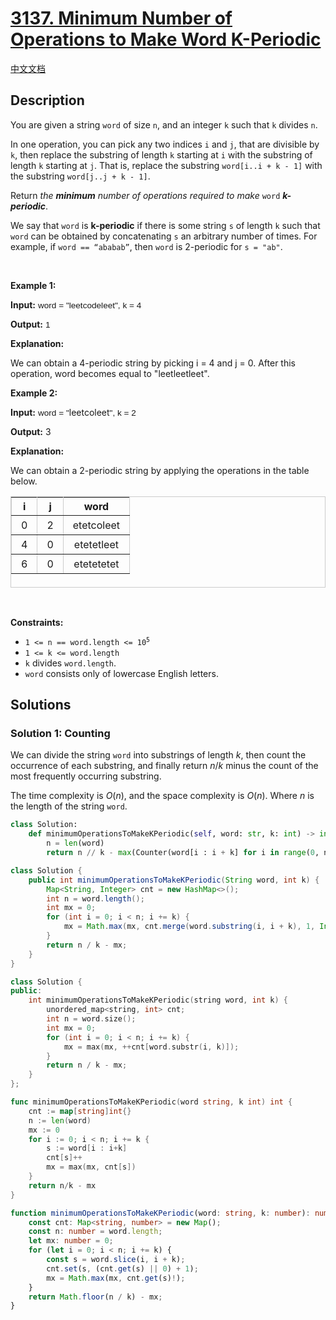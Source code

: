 # [3137. Minimum Number of Operations to Make Word K-Periodic](https://leetcode.com/problems/minimum-number-of-operations-to-make-word-k-periodic)

[中文文档](/solution/3100-3199/3137.Minimum%20Number%20of%20Operations%20to%20Make%20Word%20K-Periodic/README.md)

<!-- tags:Hash Table,String,Counting -->

<!-- difficulty:Medium -->

## Description

<p>You are given a string <code>word</code> of size <code>n</code>, and an integer <code>k</code> such that <code>k</code> divides <code>n</code>.</p>

<p>In one operation, you can pick any two indices <code>i</code> and <code>j</code>, that are divisible by <code>k</code>, then replace the <span data-keyword="substring">substring</span> of length <code>k</code> starting at <code>i</code> with the substring of length <code>k</code> starting at <code>j</code>. That is, replace the substring <code>word[i..i + k - 1]</code> with the substring <code>word[j..j + k - 1]</code>.<!-- notionvc: 49ac84f7-0724-452a-ab43-0c5e53f1db33 --></p>

<p>Return <em>the <strong>minimum</strong> number of operations required to make</em> <code>word</code> <em><strong>k-periodic</strong></em>.</p>

<p>We say that <code>word</code> is <strong>k-periodic</strong> if there is some string <code>s</code> of length <code>k</code> such that <code>word</code> can be obtained by concatenating <code>s</code> an arbitrary number of times. For example, if <code>word == &ldquo;ababab&rdquo;</code>, then <code>word</code> is 2-periodic for <code>s = &quot;ab&quot;</code>.</p>

<p>&nbsp;</p>
<p><strong class="example">Example 1:</strong></p>

<div class="example-block">
<p><strong>Input:</strong> <span class="example-io" style="
    font-family: Menlo,sans-serif;
    font-size: 0.85rem;
">word = &quot;leetcodeleet&quot;, k = 4</span></p>

<p><strong>Output:</strong> <span class="example-io" style="
font-family: Menlo,sans-serif;
font-size: 0.85rem;
">1</span></p>

<p><strong>Explanation:</strong></p>

<p>We can obtain a 4-periodic string by picking i = 4 and j = 0. After this operation, word becomes equal to &quot;leetleetleet&quot;.</p>
</div>

<p><strong class="example">Example 2:</strong></p>

<div class="example-block">
<p><strong>Input:</strong> <span class="example-io" style="
    font-family: Menlo,sans-serif;
    font-size: 0.85rem;
">word = &quot;</span>leetcoleet<span class="example-io" style="
    font-family: Menlo,sans-serif;
    font-size: 0.85rem;
">&quot;, k = 2</span></p>

<p><strong>Output:</strong> 3</p>

<p><strong>Explanation:</strong></p>

<p>We can obtain a 2-periodic string by applying the operations in the table below.</p>

<table border="1" bordercolor="#ccc" cellpadding="5" cellspacing="0" height="146" style="border-collapse:collapse; text-align: center; vertical-align: middle;">
	<tbody>
		<tr>
			<th>i</th>
			<th>j</th>
			<th>word</th>
		</tr>
		<tr>
			<td style="padding: 5px 15px;">0</td>
			<td style="padding: 5px 15px;">2</td>
			<td style="padding: 5px 15px;">etetcoleet</td>
		</tr>
		<tr>
			<td style="padding: 5px 15px;">4</td>
			<td style="padding: 5px 15px;">0</td>
			<td style="padding: 5px 15px;">etetetleet</td>
		</tr>
		<tr>
			<td style="padding: 5px 15px;">6</td>
			<td style="padding: 5px 15px;">0</td>
			<td style="padding: 5px 15px;">etetetetet</td>
		</tr>
	</tbody>
</table>
</div>

<div id="gtx-trans" style="position: absolute; left: 107px; top: 238.5px;">
<div class="gtx-trans-icon">&nbsp;</div>
</div>

<p>&nbsp;</p>
<p><strong>Constraints:</strong></p>

<ul>
	<li><code>1 &lt;= n == word.length &lt;= 10<sup>5</sup></code></li>
	<li><code>1 &lt;= k &lt;= word.length</code></li>
	<li><code>k</code> divides <code>word.length</code>.</li>
	<li><code>word</code> consists only of lowercase English letters.</li>
</ul>

## Solutions

### Solution 1: Counting

We can divide the string `word` into substrings of length $k$, then count the occurrence of each substring, and finally return $n/k$ minus the count of the most frequently occurring substring.

The time complexity is $O(n)$, and the space complexity is $O(n)$. Where $n$ is the length of the string `word`.

<!-- tabs:start -->

```python
class Solution:
    def minimumOperationsToMakeKPeriodic(self, word: str, k: int) -> int:
        n = len(word)
        return n // k - max(Counter(word[i : i + k] for i in range(0, n, k)).values())
```

```java
class Solution {
    public int minimumOperationsToMakeKPeriodic(String word, int k) {
        Map<String, Integer> cnt = new HashMap<>();
        int n = word.length();
        int mx = 0;
        for (int i = 0; i < n; i += k) {
            mx = Math.max(mx, cnt.merge(word.substring(i, i + k), 1, Integer::sum));
        }
        return n / k - mx;
    }
}
```

```cpp
class Solution {
public:
    int minimumOperationsToMakeKPeriodic(string word, int k) {
        unordered_map<string, int> cnt;
        int n = word.size();
        int mx = 0;
        for (int i = 0; i < n; i += k) {
            mx = max(mx, ++cnt[word.substr(i, k)]);
        }
        return n / k - mx;
    }
};
```

```go
func minimumOperationsToMakeKPeriodic(word string, k int) int {
	cnt := map[string]int{}
	n := len(word)
	mx := 0
	for i := 0; i < n; i += k {
		s := word[i : i+k]
		cnt[s]++
		mx = max(mx, cnt[s])
	}
	return n/k - mx
}
```

```ts
function minimumOperationsToMakeKPeriodic(word: string, k: number): number {
    const cnt: Map<string, number> = new Map();
    const n: number = word.length;
    let mx: number = 0;
    for (let i = 0; i < n; i += k) {
        const s = word.slice(i, i + k);
        cnt.set(s, (cnt.get(s) || 0) + 1);
        mx = Math.max(mx, cnt.get(s)!);
    }
    return Math.floor(n / k) - mx;
}
```

<!-- tabs:end -->

<!-- end -->
